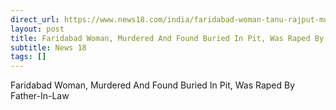 ```yaml
---
direct_url: https://www.news18.com/india/faridabad-woman-tanu-rajput-murder-case-raped-by-father-in-law-buried-in-pit-9407661.html
layout: post
title: Faridabad Woman, Murdered And Found Buried In Pit, Was Raped By Father-In-Law
subtitle: News 18
tags: []
---
```


Faridabad Woman, Murdered And Found Buried In Pit, Was Raped By Father-In-Law
